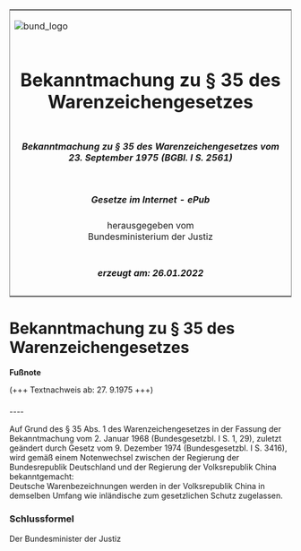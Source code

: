 <span id="DECKBLATT.html"></span>

<table border="0" frame="border" width="100%">

<tr valign="top">

<td align="left">

![bund\_logo](BfJ_2021_Web_de_de.gif)

</td>

<td align="right">

 

</td>

</tr>

<tr align="center" valign="middle">

<td colspan="2">

# Bekanntmachung zu § 35 des Warenzeichengesetzes

</td>

</tr>

<tr align="center" valign="middle">

<td colspan="2">

##### Bekanntmachung zu § 35 des Warenzeichengesetzes vom 23. September 1975 (BGBl. I S. 2561)

</td>

</tr>

<tr align="center" valign="middle">

<td colspan="2">

  
  

##### Gesetze im Internet - ePub  
  
herausgegeben vom  
Bundesministerium der Justiz

</td>

</tr>

<tr align="center" valign="bottom">

<td colspan="2">

  
  

##### erzeugt am: 26.01.2022

</td>

</tr>

</table>

<span id="BJNR025610975.html"></span>

# Bekanntmachung zu § 35 des Warenzeichengesetzes

<div>

  
**Fußnote**

<div class="jnhtml">

<div>

<div class="jurAbsatz">

(+++ Textnachweis ab: 27. 9.1975 +++)

</div>

</div>

</div>

</div>

<span id="BJNR025610975BJNE000100304.html"></span>

###   
\----

<div>

<div class="jnhtml">

<div>

<div class="jurAbsatz">

Auf Grund des § 35 Abs. 1 des Warenzeichengesetzes in der Fassung der
Bekanntmachung vom 2. Januar 1968 (Bundesgesetzbl. I S. 1, 29), zuletzt
geändert durch Gesetz vom 9. Dezember 1974 (Bundesgesetzbl. I S. 3416),
wird gemäß einem Notenwechsel zwischen der Regierung der Bundesrepublik
Deutschland und der Regierung der Volksrepublik China bekanntgemacht:  
Deutsche Warenbezeichnungen werden in der Volksrepublik China in
demselben Umfang wie inländische zum gesetzlichen Schutz zugelassen.

</div>

</div>

</div>

</div>

<span id="BJNR025610975BJNE000200304.html"></span>

### Schlussformel  

<div>

<div class="jnhtml">

<div>

<div class="jurAbsatz">

Der Bundesminister der Justiz

</div>

</div>

</div>

</div>
